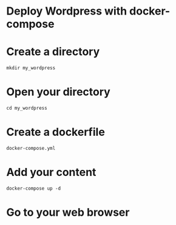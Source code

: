 # Deploy Wordpress with docker-compose
# Create a directory
```mkdir my_wordpress```
# Open your directory
```cd my_wordpress```
# Create a dockerfile
```docker-compose.yml```
# Add your content
```docker-compose up -d```
# Go to your web browser
